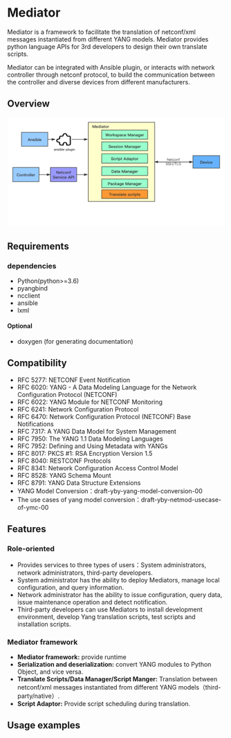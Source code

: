 # Mediator

Mediator is a framework to facilitate the translation of netconf/xml messages instantiated from different YANG models. Mediator provides python language APIs for 3rd developers to design their own translate scripts.

Mediator can be integrated with Ansible plugin, or interacts with network controller through netconf protocol, to build the communication between the controller and diverse devices from different manufacturers.

## Overview
![](https://github.com/qiangzhang0925/images/raw/master/img/logical-overview%20(2).png)

## Requirements
### dependencies
- Python(python>=3.6)
- pyangbind
- ncclient
- ansible
- lxml

####  Optional
- doxygen (for generating documentation)

## Compatibility

- RFC 5277: NETCONF Event Notification
- RFC 6020: YANG - A Data Modeling Language for the Network Configuration Protocol (NETCONF) 
- RFC 6022: YANG Module for NETCONF Monitoring
- RFC 6241: Network Configuration Protocol
- RFC 6470: Network Configuration Protocol (NETCONF) Base Notifications
- RFC 7317: A YANG Data Model for System Management
- RFC 7950: The YANG 1.1 Data Modeling Languages
- RFC 7952: Defining and Using Metadata with YANGs
- RFC 8017: PKCS #1: RSA Encryption Version 1.5
- RFC 8040: RESTCONF Protocols
- RFC 8341: Network Configuration Access Control Model
- RFC 8528: YANG Schema Mount
- RFC 8791: YANG Data Structure Extensions
- YANG Model Conversion：draft-yby-yang-model-conversion-00
- The use cases of yang model conversion：draft-yby-netmod-usecase-of-ymc-00

## Features
### Role-oriented
- Provides services to three types of users：System administrators, network administrators, third-party developers.
- System administrator has the ability to deploy Mediators, manage local configuration, and query information.
- Network administrator has the ability to issue configuration, query data, issue maintenance operation and detect notification.
- Third-party developers can use Mediators to install development environment, develop Yang translation scripts, test scripts and installation scripts.

### Mediator framework
- **Mediator framework:** provide runtime 
- **Serialization and deserialization:** convert YANG modules to Python Object, and vice versa.
- **Translate Scripts/Data Manager/Script Manger:** Translation between netconf/xml messages instantiated from different YANG models（third-party/native）.
- **Script Adaptor:** Provide script scheduling during translation.

##  Usage examples

